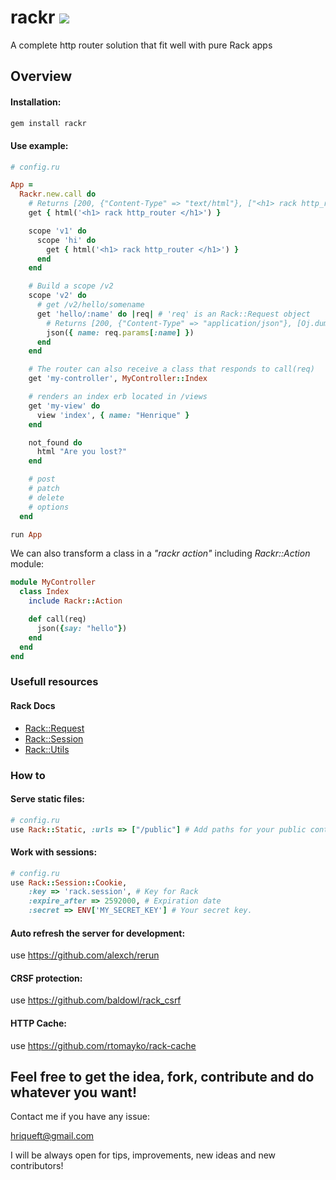 # rackr ![](https://img.shields.io/badge/version-0.0.2-blue.svg)

A complete http router solution that fit well with pure Rack apps

## Overview

#### Installation:
```bash
gem install rackr
```
#### Use example:
```ruby
# config.ru

App =
  Rackr.new.call do
    # Returns [200, {"Content-Type" => "text/html"}, ["<h1> rack http_router </h1>"]]
    get { html('<h1> rack http_router </h1>') }

    scope 'v1' do
      scope 'hi' do
        get { html('<h1> rack http_router </h1>') }
      end
    end

    # Build a scope /v2
    scope 'v2' do
      # get /v2/hello/somename
      get 'hello/:name' do |req| # 'req' is an Rack::Request object
        # Returns [200, {"Content-Type" => "application/json"}, [Oj.dump({name: 'somename'}, compat: true)]]
        json({ name: req.params[:name] })
      end
    end

    # The router can also receive a class that responds to call(req)
    get 'my-controller', MyController::Index

    # renders an index erb located in /views
    get 'my-view' do
      view 'index', { name: "Henrique" }
    end

    not_found do
      html "Are you lost?"
    end

    # post
    # patch
    # delete
    # options
  end

run App
```

We can also transform a class in a *"rackr action"* including *Rackr::Action* module:

```ruby
module MyController
  class Index
    include Rackr::Action

    def call(req)
      json({say: "hello"})
    end
  end
end
```

### Usefull resources

#### Rack Docs

- [Rack::Request](https://www.rubydoc.info/github/rack/rack/Rack/Request)
- [Rack::Session](https://www.rubydoc.info/github/rack/rack/Rack/Session)
- [Rack::Utils](https://www.rubydoc.info/github/rack/rack/Rack/Utils)

### How to

#### Serve static files:
```ruby
# config.ru
use Rack::Static, :urls => ["/public"] # Add paths for your public content
```
#### Work with sessions:

```ruby
# config.ru
use Rack::Session::Cookie,
    :key => 'rack.session', # Key for Rack 
    :expire_after => 2592000, # Expiration date
    :secret => ENV['MY_SECRET_KEY'] # Your secret key. 
```

#### Auto refresh the server for development:

use https://github.com/alexch/rerun

#### CRSF protection:

use https://github.com/baldowl/rack_csrf

#### HTTP Cache:

use https://github.com/rtomayko/rack-cache

## Feel free to get the idea, fork, contribute and do whatever you want!

Contact me if you have any issue:

hriqueft@gmail.com

I will be always open for tips, improvements, new ideas and new contributors! 


